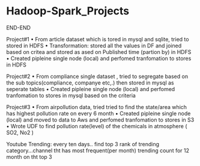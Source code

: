 # Hadoop-Spark_Projects
END-END


Project#1
    • From article dataset which is tored in mysql and sqlite, tried to stored in HDFS 
    • Transformation: stored all the values in DF and joined based on critea and stored as ased on Published time (partion by) in HDFS
    • Created pipleine single node (local) and perfomed tranfomation to stores in HDFS
    
    
Project#2
    • From compliance single dataset , tried to segregate based on the sub topics(compliance, companye etc,.) then stored in mysql as seperate tables 
    • Created pipleine single node (local) and perfomed tranfomation to stores in mysql based on the criteria
    
    
Project#3 
    • From airpollution data, tried tried to find the state/area which has highest pollution rate on every 6 month 
    • Created pipleine single node (local) and moved to data to Aws and perfomed tranfomation to stores in S3
    • Wrote UDF to find pollution rate(level) of the chemicals in atmosphere ( SO2, No2 )
    
   Youtube Trending:
   every ten days.. find top 3 rank of trending category...channel tht has most frequent(per month) trending count for 12 month on tht top 3
    
